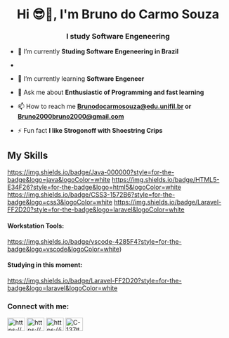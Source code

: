 <h1 align="center">Hi 😎👊, I'm Bruno do Carmo Souza</h1>
<h3 align="center">I study Software Engeneering</h3>

- 🔭 I’m currently **Studing Software Engeneering in Brazil**
- 
- 🌱 I’m currently learning **Software Engeneer**

- 💬 Ask me about **Enthusiastic of Programming and fast learning**

- 📫 How to reach me **Brunodocarmosouza@edu.unifil.br or Bruno2000bruno2000@gmail.com**

- ⚡ Fun fact **I like Strogonoff with Shoestring Crips**

## My Skills
https://img.shields.io/badge/Java-000000?style=for-the-badge&logo=java&logoColor=white
https://img.shields.io/badge/HTML5-E34F26?style=for-the-badge&logo=html5&logoColor=white
https://img.shields.io/badge/CSS3-1572B6?style=for-the-badge&logo=css3&logoColor=white
https://img.shields.io/badge/Laravel-FF2D20?style=for-the-badge&logo=laravel&logoColor=white
#### Workstation Tools:
https://img.shields.io/badge/vscode-4285F4?style=for-the-badge&logo=vscode&logoColor=white)

#### Studying in this moment:
https://img.shields.io/badge/Laravel-FF2D20?style=for-the-badge&logo=laravel&logoColor=white

<h3 align="left">Connect with me:</h3>
<p align="left">
<a href="https://linkedin.com/in/https://www.linkedin.com/in/bruno-do-carmo-159850225" target="blank"><img align="center" src="https://raw.githubusercontent.com/rahuldkjain/github-profile-readme-generator/master/src/images/icons/Social/linked-in-alt.svg" alt="https://www.linkedin.com/in/bruno-do-carmo-159850225" height="30" width="40" /></a>
<a href="https://fb.com/https://www.facebook.com/profile.php?id=100009298482067&mibextid=zbwkwl" target="blank"><img align="center" src="https://raw.githubusercontent.com/rahuldkjain/github-profile-readme-generator/master/src/images/icons/Social/facebook.svg" alt="https://www.facebook.com/profile.php?id=100009298482067&mibextid=zbwkwl" height="30" width="40" /></a>
<a href="https://instagram.com/https://instagram.com/bruno_carmo_e?igshid=zddkntz intm=" target="blank"><img align="center" src="https://raw.githubusercontent.com/rahuldkjain/github-profile-readme-generator/master/src/images/icons/Social/instagram.svg" alt="https://instagram.com/bruno_carmo_e?igshid=zddkntz intm=" height="30" width="40" /></a>
<a href="https://discord.gg/C-137#0890" target="blank"><img align="center" src="https://raw.githubusercontent.com/rahuldkjain/github-profile-readme-generator/master/src/images/icons/Social/discord.svg" alt="C-137#0890" height="30" width="40" /></a>
</p>
